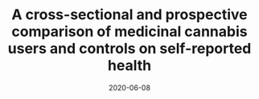 ---
title: "A cross-sectional and prospective comparison of medicinal cannabis users and controls on self-reported health"
collection: publications
permalink: /publication/2020-06-08-medicinal-cannabis
date: 2020-06-08
venue: 'Cannabis and Cannabinoid Research'
paperurl: 'http://marterin.github.io/files/ROC Primary Outcomes Paper (2020).pdf'
citation: 'Schlienz NJ, Scalsky R, <b>Martin EL</b>, Jackson H, Munson J, Strickland JC, Bonn-Miller MO, Loflin M, &amp; Vandrey R. A cross-sectional and prospective comparison of medicinal cannabis users and controls on self-reported health. <i>Cannabis and Cannabinoid Research</i>. (2020).'
---